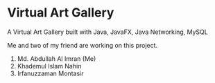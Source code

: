 # Virtual Art Gallery
A Virtual Art Gallery built with Java, JavaFX, Java Networking, MySQL

Me and two of my friend are working on this project.
1. Md. Abdullah Al Imran (Me)
2. Khademul Islam Nahin
3. Irfanuzzaman Montasir
